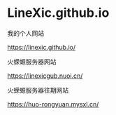 # LineXic.github.io

我的个人网站

https://linexic.github.io/

火蝾螈服务器网站

https://linexicgub.nuoi.cn/

火蝾螈服务器往期网站

https://huo-rongyuan.mysxl.cn/
